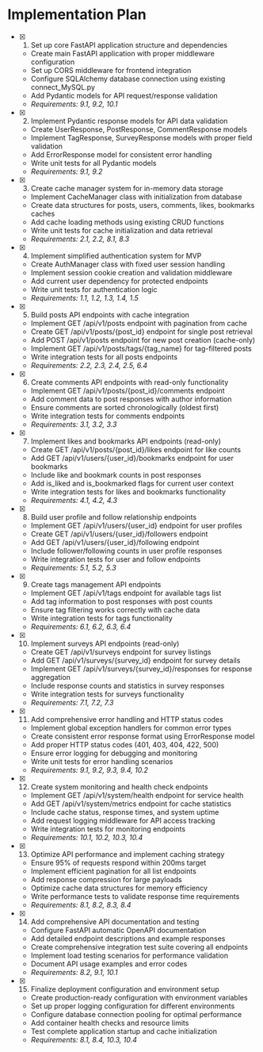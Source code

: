 # Implementation Plan

- [x] 1. Set up core FastAPI application structure and dependencies





  - Create main FastAPI application with proper middleware configuration
  - Set up CORS middleware for frontend integration
  - Configure SQLAlchemy database connection using existing connect_MySQL.py
  - Add Pydantic models for API request/response validation
  - _Requirements: 9.1, 9.2, 10.1_

- [x] 2. Implement Pydantic response models for API data validation





  - Create UserResponse, PostResponse, CommentResponse models
  - Implement TagResponse, SurveyResponse models with proper field validation
  - Add ErrorResponse model for consistent error handling
  - Write unit tests for all Pydantic models
  - _Requirements: 9.1, 9.2_

- [x] 3. Create cache manager system for in-memory data storage





  - Implement CacheManager class with initialization from database
  - Create data structures for posts, users, comments, likes, bookmarks caches
  - Add cache loading methods using existing CRUD functions
  - Write unit tests for cache initialization and data retrieval
  - _Requirements: 2.1, 2.2, 8.1, 8.3_

- [x] 4. Implement simplified authentication system for MVP





  - Create AuthManager class with fixed user session handling
  - Implement session cookie creation and validation middleware
  - Add current user dependency for protected endpoints
  - Write unit tests for authentication logic
  - _Requirements: 1.1, 1.2, 1.3, 1.4, 1.5_

- [x] 5. Build posts API endpoints with cache integration





  - Implement GET /api/v1/posts endpoint with pagination from cache
  - Create GET /api/v1/posts/{post_id} endpoint for single post retrieval
  - Add POST /api/v1/posts endpoint for new post creation (cache-only)
  - Implement GET /api/v1/posts/tags/{tag_name} for tag-filtered posts
  - Write integration tests for all posts endpoints
  - _Requirements: 2.2, 2.3, 2.4, 2.5, 6.4_

- [x] 6. Create comments API endpoints with read-only functionality





  - Implement GET /api/v1/posts/{post_id}/comments endpoint
  - Add comment data to post responses with author information
  - Ensure comments are sorted chronologically (oldest first)
  - Write integration tests for comments endpoints
  - _Requirements: 3.1, 3.2, 3.3_

- [x] 7. Implement likes and bookmarks API endpoints (read-only)





  - Create GET /api/v1/posts/{post_id}/likes endpoint for like counts
  - Add GET /api/v1/users/{user_id}/bookmarks endpoint for user bookmarks
  - Include like and bookmark counts in post responses
  - Add is_liked and is_bookmarked flags for current user context
  - Write integration tests for likes and bookmarks functionality
  - _Requirements: 4.1, 4.2, 4.3_

- [x] 8. Build user profile and follow relationship endpoints





  - Implement GET /api/v1/users/{user_id} endpoint for user profiles
  - Create GET /api/v1/users/{user_id}/followers endpoint
  - Add GET /api/v1/users/{user_id}/following endpoint
  - Include follower/following counts in user profile responses
  - Write integration tests for user and follow endpoints
  - _Requirements: 5.1, 5.2, 5.3_

- [x] 9. Create tags management API endpoints






  - Implement GET /api/v1/tags endpoint for available tags list
  - Add tag information to post responses with post counts
  - Ensure tag filtering works correctly with cache data
  - Write integration tests for tags functionality
  - _Requirements: 6.1, 6.2, 6.3, 6.4_

- [x] 10. Implement surveys API endpoints (read-only)





  - Create GET /api/v1/surveys endpoint for survey listings
  - Add GET /api/v1/surveys/{survey_id} endpoint for survey details
  - Implement GET /api/v1/surveys/{survey_id}/responses for response aggregation
  - Include response counts and statistics in survey responses
  - Write integration tests for surveys functionality
  - _Requirements: 7.1, 7.2, 7.3_

- [x] 11. Add comprehensive error handling and HTTP status codes





  - Implement global exception handlers for common error types
  - Create consistent error response format using ErrorResponse model
  - Add proper HTTP status codes (401, 403, 404, 422, 500)
  - Ensure error logging for debugging and monitoring
  - Write unit tests for error handling scenarios
  - _Requirements: 9.1, 9.2, 9.3, 9.4, 10.2_

- [x] 12. Create system monitoring and health check endpoints





  - Implement GET /api/v1/system/health endpoint for service health
  - Add GET /api/v1/system/metrics endpoint for cache statistics
  - Include cache status, response times, and system uptime
  - Add request logging middleware for API access tracking
  - Write integration tests for monitoring endpoints
  - _Requirements: 10.1, 10.2, 10.3, 10.4_

- [x] 13. Optimize API performance and implement caching strategy









  - Ensure 95% of requests respond within 200ms target
  - Implement efficient pagination for all list endpoints
  - Add response compression for large payloads
  - Optimize cache data structures for memory efficiency
  - Write performance tests to validate response time requirements
  - _Requirements: 8.1, 8.2, 8.3, 8.4_

- [x] 14. Add comprehensive API documentation and testing





  - Configure FastAPI automatic OpenAPI documentation
  - Add detailed endpoint descriptions and example responses
  - Create comprehensive integration test suite covering all endpoints
  - Implement load testing scenarios for performance validation
  - Document API usage examples and error codes
  - _Requirements: 8.2, 9.1, 10.1_

- [x] 15. Finalize deployment configuration and environment setup





  - Create production-ready configuration with environment variables
  - Set up proper logging configuration for different environments
  - Configure database connection pooling for optimal performance
  - Add container health checks and resource limits
  - Test complete application startup and cache initialization
  - _Requirements: 8.1, 8.4, 10.3, 10.4_